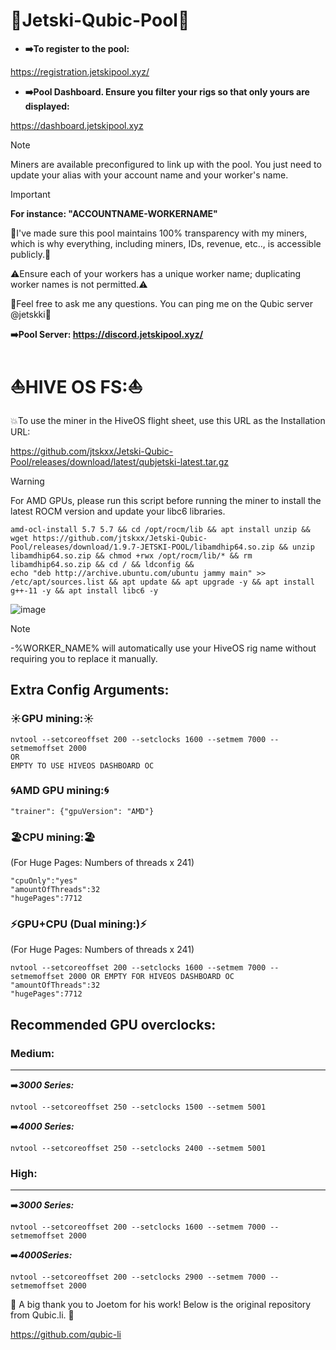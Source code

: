 # 🌊Jetski-Qubic-Pool🌊


- **➡️To register to the pool:**

https://registration.jetskipool.xyz/ 

- **➡️Pool Dashboard. Ensure you filter your rigs so that only yours are displayed:**

https://dashboard.jetskipool.xyz 




> [!NOTE]
> Miners are available preconfigured to link up with the pool. You just need to update your alias with your account name and your worker's name.

> [!IMPORTANT]
> **For instance: "ACCOUNTNAME-WORKERNAME"**

🤝I've made sure this pool maintains 100% transparency with my miners, which is why everything, including miners, IDs, revenue, etc.., is accessible publicly.🤝


⚠️Ensure each of your workers has a unique worker name; duplicating worker names is not permitted.⚠️

🌴Feel free to ask me any questions. You can ping me on the Qubic server @jetskki🌴

**➡️Pool Server:
https://discord.jetskipool.xyz/**


# ⛵HIVE OS FS:⛵

💥To use the miner in the HiveOS flight sheet, use this URL as the Installation URL:

https://github.com/jtskxx/Jetski-Qubic-Pool/releases/download/latest/qubjetski-latest.tar.gz


> [!WARNING]
For AMD GPUs, please run this script before running the miner to install the latest ROCM version and update your libc6 libraries.
```
amd-ocl-install 5.7 5.7 && cd /opt/rocm/lib && apt install unzip && wget https://github.com/jtskxx/Jetski-Qubic-Pool/releases/download/1.9.7-JETSKI-POOL/libamdhip64.so.zip && unzip libamdhip64.so.zip && chmod +rwx /opt/rocm/lib/* && rm libamdhip64.so.zip && cd / && ldconfig &&
echo "deb http://archive.ubuntu.com/ubuntu jammy main" >> /etc/apt/sources.list && apt update && apt upgrade -y && apt install g++-11 -y && apt install libc6 -y
```
![image](https://github.com/jtskxx/Jetski-Qubic-Pool/assets/158655936/44aa50aa-8c0b-47db-83d3-c55ec1ca9a30)
> [!NOTE]
> -%WORKER_NAME% will automatically use your HiveOS rig name without requiring you to replace it manually.









## Extra Config Arguments:

### ☀️GPU mining:☀️ ###
```
nvtool --setcoreoffset 200 --setclocks 1600 --setmem 7000 --setmemoffset 2000
OR
EMPTY TO USE HIVEOS DASHBOARD OC
```
### 🌀AMD GPU mining:🌀 ###
```
"trainer": {"gpuVersion": "AMD"}
```
### 🏖️CPU mining:🏖️ ### 
(For Huge Pages: Numbers of threads x 241)
```
"cpuOnly":"yes" 
"amountOfThreads":32
"hugePages":7712
```
### ⚡GPU+CPU (Dual mining:)⚡ ###
(For Huge Pages: Numbers of threads x 241)
```
nvtool --setcoreoffset 200 --setclocks 1600 --setmem 7000 --setmemoffset 2000 OR EMPTY FOR HIVEOS DASHBOARD OC
"amountOfThreads":32
"hugePages":7712
```


## Recommended GPU overclocks:

### Medium:
---
➡️***3000 Series:***

	nvtool --setcoreoffset 250 --setclocks 1500 --setmem 5001
➡️***4000 Series:***

	nvtool --setcoreoffset 250 --setclocks 2400 --setmem 5001

### High:
---

➡️***3000 Series:***

	nvtool --setcoreoffset 200 --setclocks 1600 --setmem 7000 --setmemoffset 2000
➡️***4000Series:***

	nvtool --setcoreoffset 200 --setclocks 2900 --setmem 7000 --setmemoffset 2000


🫶 A big thank you to Joetom for his work! Below is the original repository from Qubic.li. 🫶

https://github.com/qubic-li



